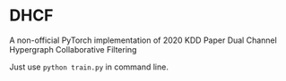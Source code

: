 # DHCF
A non-official PyTorch implementation of 2020 KDD Paper Dual Channel Hypergraph Collaborative Filtering

Just use `python train.py` in command line.

